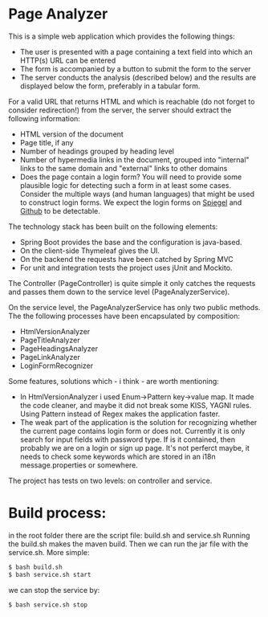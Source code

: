 # Page Analyzer

This is a simple web application which provides the following things:
  - The user is presented with a page containing a text field into which an HTTP(s) URL can be entered
  - The form is accompanied by a button to submit the form to the server
  - The server conducts the analysis (described below) and the results are displayed below the form, preferably in a tabular form.

For a valid URL that returns HTML and which is reachable (do not forget to consider redirection!) from the server, the server should extract the following information:
  - HTML version of the document
  - Page title, if any
  - Number of headings grouped by heading level
  - Number of hypermedia links in the document, grouped into "internal" links to the same domain and "external" links to other domains
  - Does the page contain a login form? You will need to provide some plausible logic for detecting such a form in at least some cases. Consider the multiple ways (and human languages) that might be used to construct login forms. We expect the login forms on [Spiegel] and [Github] to be detectable.

The technology stack has been built on the following elements:

- Spring Boot provides the base and the configuration is java-based.
- On the client-side Thymeleaf gives the UI.
- On the backend the requests have been catched by Spring MVC
- For unit and integration tests the project uses jUnit and Mockito.

The Controller (PageController) is quite simple it only catches the requests and passes them down to the service level (PageAnalyzerService).

On the service level, the PageAnalyzerService has only two public methods. The the following processes have been encapsulated by composition:

  - HtmlVersionAnalyzer
  - PageTitleAnalyzer
  - PageHeadingsAnalyzer
  - PageLinkAnalyzer
  - LoginFormRecognizer
  
Some features, solutions which - i think - are worth mentioning:

  - In HtmlVersionAnalyzer i used Enum->Pattern key->value map. It made the code cleaner, and maybe it did not break some KISS, YAGNI rules. Using Pattern instead of Regex makes the application faster.
  - The weak part of the application is the solution for recognizing whether the current page contains login form or does not. Currently it is only search for input fields with password type. If is it contained, then probably we are on a login or sign up page. It's not perferct maybe, it needs to check some keywords which are stored in an i18n message.properties or somewhere.
  
The project has tests on two levels: on controller and service.

# Build process:
in the root folder there are the script file: build.sh and service.sh
Running the build.sh makes the maven build. Then we can run the jar file with the service.sh. More simple:

```sh
$ bash build.sh
$ bash service.sh start
```


we can stop the service by:

```sh
$ bash service.sh stop
```

  [Spiegel]: <https://www.spiegel.de/meinspiegel/login.html>
  [Github]: <https://github.com/login>
